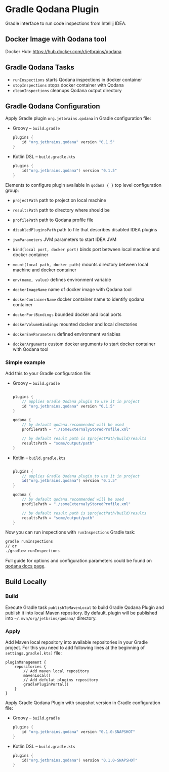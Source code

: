 # Gradle Qodana Plugin
Gradle interface to run code inspections from Intellij IDEA.

## Docker Image with Qodana tool

Docker Hub: https://hub.docker.com/r/jetbrains/qodana

## Gradle Qodana Tasks

- `runInspections` starts Qodana inspections in docker container
- `stopInspections` stops docker container with Qodana
- `cleanInspections` cleanups Qodana output directory

## Gradle Qodana Configuration

Apply Gradle plugin `org.jetbrains.qodana` in Gradle configuration file:

- Groovy – `build.gradle`

  ```groovy
  plugins {
      id "org.jetbrains.qodana" version "0.1.5"
  }
  ```
  
- Kotlin DSL – `build.gradle.kts`

  ```kotlin
  plugins {
      id("org.jetbrains.qodana") version "0.1.5"
  }
  ```
  
Elements to configure plugin available in `qodana { }` top level configuration group:

- `projectPath` path to project on local machine
- `resultsPath` path to directory where should be 
- `profilePath` path to Qodana profile file
- `disabledPluginsPath` path to file that describes disabled IDEA plugins
- `jvmParameters` JVM parameters to start IDEA JVM


- `bind(local port, docker port)` binds port between local machine and docker container
- `mount(local path, docker path)` mounts directory between local machine and docker container
- `env(name, value)` defines environment variable


- `dockerImageName` name of docker image with Qodana tool
- `dockerContainerName` docker container name to identify qodana container
- `dockerPortBindings` bounded docker and local ports
- `dockerVolumeBindings` mounted docker and local directories
- `dockerEnvParameters` defined environment variables
- `dockerArguments` custom docker arguments to start docker container with Qodana tool

### Simple example
Add this to your Gradle configuration file:

- Groovy – `build.gradle`
  ```groovy
  
  plugins {
      // applies Gradle Qodana plugin to use it in project
      id "org.jetbrains.qodana" version "0.1.5"
  }
  
  qodana {
      // by default qodana.recommended will be used
      profilePath = "./someExternalyStoredProfile.xml"

      // by default result path is $projectPath/build/results
      resultsPath = "some/output/path"
  }
  ```

- Kotlin – `build.gradle.kts`
  ```groovy
  
  plugins {
      // applies Gradle Qodana plugin to use it in project
      id("org.jetbrains.qodana") version "0.1.5"
  }
  
  qodana {
      // by default qodana.recommended will be used
      profilePath = "./someExternalyStoredProfile.xml"

      // by default result path is $projectPath/build/results
      resultsPath = "some/output/path"
  }
  ```

Now you can run inspections with `runInspections` Gradle task:

```bash
gradle runInspections 
// or
./gradlew runInspections
```

Full guide for options and configuration parameters could be found on [qodana docs page](https://www.jetbrains.com/help/qodana/qodana-intellij-docker-readme.html#Using+an+existing+profile). 

## Build Locally

### Build 

Execute Gradle task `publishToMavenLocal` to build Gradle Qodana Plugin and publish it into local Maven repository.
By default, plugin will be published into `~/.mvn/org/jetbrins/qodana/` directory.

### Apply

Add Maven local repository into available repositories in your Gradle project.
For this you need to add following lines at the beginning of `settings.gradle[.kts]` file:

```
pluginManagement {
    repositories {
        // Add maven local repository
        mavenLocal()
        // Add defulat plugins repository
        gradlePluginPortal()
    }
}
```

Apply Gradle Qodana Plugin with snapshot version in Gradle configuration file:

- Groovy – `build.gradle`

  ```groovy
  plugins {
      id "org.jetbrains.qodana" version "0.1.0-SNAPSHOT"
  }
  ```

- Kotlin DSL – `build.gradle.kts`

  ```kotlin
  plugins {
      id("org.jetbrains.qodana") version "0.1.0-SNAPSHOT"
  }
  ```
